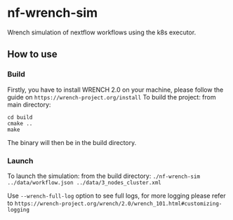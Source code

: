 # nf-wrench-sim
Wrench simulation of nextflow workflows using the k8s executor.

## How to use

### Build
Firstly, you have to install WRENCH 2.0 on your machine, please follow the guide on `https://wrench-project.org/install`
To build the project: from main directory:
```
cd build
cmake ..
make
```
The binary will then be in the build directory.

### Launch
To launch the simulation: from the build directory: 
`./nf-wrench-sim ../data/workflow.json ../data/3_nodes_cluster.xml`

Use `--wrench-full-log` option to see full logs, for more logging please refer to `https://wrench-project.org/wrench/2.0/wrench_101.html#customizing-logging`

